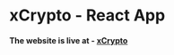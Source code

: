# xCrypto - React App

#### The website is live at - [xCrypto](https://xcrypto-azure-zeta.vercel.app/)
